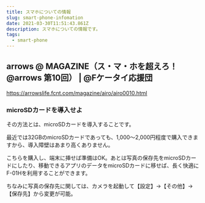 ```yaml
---
title: スマホについての情報
slug: smart-phone-infomation
date: 2021-03-30T11:51:43.861Z
description: スマホについての情報です。
tags:
  - smart-phone
---
```

## arrows @ MAGAZINE（ス・マ・ホを超えろ！@arrows 第10回） | @Fケータイ応援団

<https://arrowslife.fcnt.com/magazine/airo/airo0010.html>

### microSDカードを導入せよ


その方法とは、microSDカードを導入することです。

最近では32GBのmicroSDカードであっても、1,000〜2,000円程度で購入できますから、導入障壁はあまり高くありません。

こちらを購入し、端末に挿せば準備はOK。あとは写真の保存先をmicroSDカードにしたり、移動できるアプリのデータをmicroSDカードに移せば、長く快適にF-01Hを利用することができます。


ちなみに写真の保存先に関しては、カメラを起動して【設定】→【その他】→【保存先】から変更が可能。

